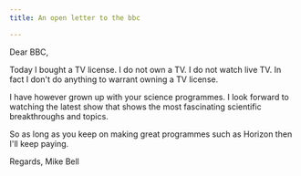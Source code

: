 ```yaml
---
title: An open letter to the bbc

---
```

Dear BBC,

Today I bought a TV license. I do not own a TV. I do not watch live TV. In fact I don't do anything to warrant owning a TV license.

 I have however grown up with your science programmes. I look forward to watching the latest show that shows the most fascinating scientific breakthroughs and topics.

So as long as you keep on making great programmes such as Horizon then I'll keep paying.

 Regards,
Mike Bell
